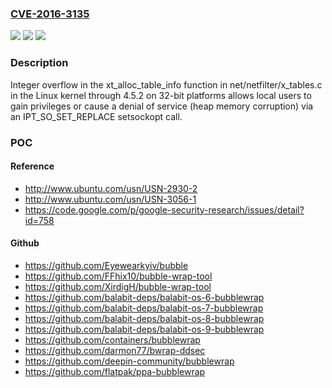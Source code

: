 ### [CVE-2016-3135](https://cve.mitre.org/cgi-bin/cvename.cgi?name=CVE-2016-3135)
![](https://img.shields.io/static/v1?label=Product&message=n%2Fa&color=blue)
![](https://img.shields.io/static/v1?label=Version&message=n%2Fa&color=blue)
![](https://img.shields.io/static/v1?label=Vulnerability&message=n%2Fa&color=brighgreen)

### Description

Integer overflow in the xt_alloc_table_info function in net/netfilter/x_tables.c in the Linux kernel through 4.5.2 on 32-bit platforms allows local users to gain privileges or cause a denial of service (heap memory corruption) via an IPT_SO_SET_REPLACE setsockopt call.

### POC

#### Reference
- http://www.ubuntu.com/usn/USN-2930-2
- http://www.ubuntu.com/usn/USN-3056-1
- https://code.google.com/p/google-security-research/issues/detail?id=758

#### Github
- https://github.com/Eyewearkyiv/bubble
- https://github.com/FFhix10/bubble-wrap-tool
- https://github.com/XirdigH/bubble-wrap-tool
- https://github.com/balabit-deps/balabit-os-6-bubblewrap
- https://github.com/balabit-deps/balabit-os-7-bubblewrap
- https://github.com/balabit-deps/balabit-os-8-bubblewrap
- https://github.com/balabit-deps/balabit-os-9-bubblewrap
- https://github.com/containers/bubblewrap
- https://github.com/darmon77/bwrap-ddsec
- https://github.com/deepin-community/bubblewrap
- https://github.com/flatpak/ppa-bubblewrap

